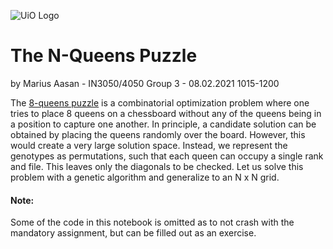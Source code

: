 ![UiO Logo](https://www.uio.no/om/designmanual/images/1-2-3-logo-universitetet-i-oslo.jpg "UiO Logo")

# The N-Queens Puzzle
by Marius Aasan - IN3050/4050 Group 3 - 08.02.2021 1015-1200

The [8-queens puzzle](https://en.wikipedia.org/wiki/Eight_queens_puzzle) is a combinatorial optimization problem where one tries to place 8 queens on a chessboard without any of the queens being in a position to capture one another. In principle, a candidate solution can be obtained by placing the queens randomly over the board. However, this would create a very large solution space. Instead, we represent the genotypes as permutations, such that each queen can occupy a single rank and file. This leaves only the diagonals to be checked. Let us solve this problem with a genetic algorithm and generalize to an N x N grid.

#### Note:
Some of the code in this notebook is omitted as to not crash with the mandatory assignment, but can be filled out as an exercise.
